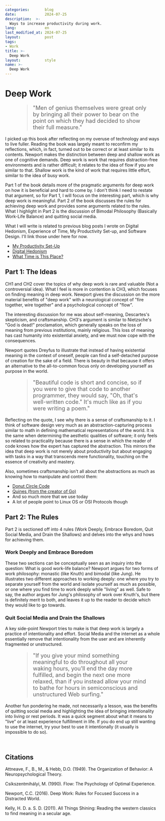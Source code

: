 ```yaml
---
categories:       blog
date:             2024-07-25
description:  >-
  Ways to increase productivity during work.
lang:             en
last_modified_at: 2024-07-25
layout:           post
tags:
- Work
title: >-
  Deep Work
layout:           style
name: >-
  Deep Work
---
```


# Deep Work

<figure class="container-lg" style="padding: 0;">
    <blockquote class="blockquote" style="font-size: 18px;">
    <p>"Men of genius themselves were great only by bringing all their power to bear on the point on which they had decided to show their full measure."</p>
    </blockquote>
</figure>

I picked up this book after reflecting on my overuse of technology and ways to live fuller. Reading the book was largely meant to reconfirm my reflections, which, in fact, turned out to be correct or at least similar to its contents. Newport makes the distinction between deep and shallow work as one of cognitive demands. Deep work is work that requires distraction-free environments and is rather difficult; it relates to the idea of flow if you are similar to that. Shallow work is the kind of work that requires little effort, similar to the idea of busy work. 

Part 1 of the book details more of the pragmatic arguments for deep work on how it is beneficial and hard to come by. I don't think I need to restate that argument, so for Part 1, I will focus on the interesting part, which is why deep work is meaningful. Part 2 of the book discusses the rules for achieving deep work and provides some arguments related to the rules. What I highlight in Part 2 is the discussion of Bimodal Philosophy (Basically Work-Life Balance) and quitting social media.

What I will write is related to previous blog posts I wrote on Digital Hedonism, Experience of Time, My Productivity Set-up, and Software Design. 
I'll link those under here for now.
* [My Productivity Set-Up](https://blog.yougao.dev/life/my-productivity-setup/)
* [Digital Hedonism](https://blog.yougao.dev/life/digital-hedonism/)
* [What Time is This Place?](https://blog.yougao.dev/books/what-time-is-this-place/)

## Part 1: The Ideas

CH1 and CH2 cover the topics of why deep work is rare and valuable (Not a controversial idea). What I feel is more in contention is CH3, which focuses on finding meaning in deep work. Newport gives the discussion on the more material benefits of "deep work" with a neurological concept of "fire together, wire together" and a psychological concept of "flow". 

The interesting discussion for me was about self-meaning, Descartes's skepticism, and craftsmanship. CH3's argument is similar to Nietzsche's "God is dead!" proclamation, which generally speaks on the loss of meaning from previous institutions, mainly religious. This loss of meaning has cast humanity into existential anxiety, and we must now cope with the consequences. 

Newport quotes Dreyfus to illustrate that instead of having existential meaning in the context of oneself, people can find a self-detached purpose of creation for the sake of a field. There is beauty in that because it offers an alternative to the all-to-common focus only on developing yourself as purpose in the world. 


<figure class="container-lg my-6" style="padding: 0;">
 <blockquote class="blockquote" style="font-size: 18px;">
 <p> "Beautiful code is short and concise, so if you were to give that code to another programmer, they would say, "Oh, that's well-written code." It's much like as if you were writing a poem." </p>
 </blockquote>
</figure>


Reflecting on the quote, I see why there is a sense of craftsmanship to it. I think of software design very much as an abstraction-capturing process similar to math in defining mathematical representations of the world. It is the same when determining the aesthetic qualities of software; it only feels so related to practicality because there is a sense in which the reader of code knows how the expert has captured the abstraction. This mirrors the idea that deep work is not merely about productivity but about engaging with tasks in a way that transcends mere functionality, touching on the essence of creativity and mastery. 

Also, sometimes craftsmanship isn't all about the abstractions as much as knowing how to manipulate and control them:
- [Donut Circle Code](https://www.a1k0n.net/2011/07/20/donut-math.html)
- [Quines (from the creator of Go)](https://github.com/rsc/quine)
- And so much more that we use today
- A lot of people point to Linux OS or OSI Protocols though

## Part 2: The Rules

Part 2 is sectioned off into 4 rules (Work Deeply, Embrace Boredom, Quit Social Media, and Drain the Shallows) and delves into the whys and hows for achieving them.

### Work Deeply and Embrace Boredom

These two sections can be conceptually seen as an inquiry into the question: What is good work-life balance? Newport argues for two forms of work philosophy: monastic (like Knuth) and bimodal (like Jung). He illustrates two different approaches to working deeply: one where you try to separate yourself from the world and isolate yourself as much as possible, or one where you find time to work deeply while "living" as well. Safe to say, the author argues for Jung's philosophy of work over Knuth's, but there is definitely merit to both, and leaves it up to the reader to decide which they would like to go towards.

### Quit Social Media and Drain the Shallows

A key side-point Newport tries to make is that deep work is largely a practice of intentionality and effort. Social Media and the internet as a whole essentially remove that intentionality from the user and are inherently fragmented or unstructured.


<figure class="container-lg my-6" style="padding: 0;">
 <blockquote class="blockquote" style="font-size: 18px;">
 <p> "If you give your mind something meaningful to do throughout all your waking hours, you'll end the day more fulfilled, and begin the next one more relaxed, than if you instead allow your mind to bathe for hours in semiconscious and unstructured Web surfing." </p>
 </blockquote>
</figure>

Another fun pondering he made, not necessarily a lesson, was the benefits of quitting social media and highlighting the idea of bringing intentionality into living or rest periods. It was a quick segment about what it means to "live" or at least experience fulfillment in life. If you do end up still wanting to use the internet, try your best to use it intentionally (it usually is impossible to do so).

<br/>

## Citations

Attneave, F., B., M., & Hebb, D.O. (1949). The Organization of Behavior: A Neuropsychological Theory.

Csíkszentmihályi, M. (1990). Flow: The Psychology of Optimal Experience.

Newport, C.C. (2016). Deep Work: Rules for Focused Success in a Distracted World.

Kelly, H. D. a. S. D. (2011). All Things Shining: Reading the western classics to find meaning in a secular age. 
